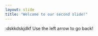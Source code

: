 ```yaml
---
layout: slide
title: "Welcome to our second slide!"
---
```

:dskkdskjdkf
Use the left arrow to go back!

